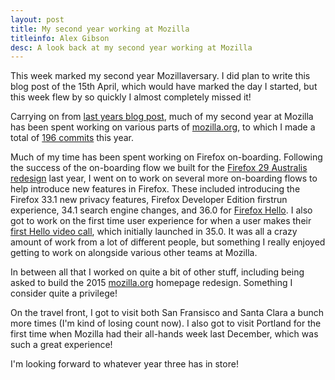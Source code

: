 ```yaml
---
layout: post
title: My second year working at Mozilla
titleinfo: Alex Gibson
desc: A look back at my second year working at Mozilla
---
```


This week marked my second year Mozillaversary. I did plan to write this blog post of the 15th April, which would have marked the day I started, but this week flew by so quickly I almost completely missed it!

Carrying on from [last years blog post](http://alxgbsn.co.uk/2014/04/15/my-first-year-working-at-mozilla/), much of my second year at Mozilla has been spent working on various parts of [mozilla.org](https://www.mozilla.org), to which I made a total of [196 commits](https://github.com/mozilla/bedrock/commits?author=alexgibson) this year.

Much of my time has been spent working on Firefox on-boarding. Following the success of the on-boarding flow we built for the [Firefox 29 Australis redesign](https://blog.mozilla.org/ux/2014/03/introducing-the-update-experience-for-australis/) last year, I went on to work on several more on-boarding flows to help introduce new features in Firefox. These included introducing the Firefox 33.1 new privacy features, Firefox Developer Edition firstrun experience, 34.1 search engine changes, and 36.0 for [Firefox Hello](https://www.mozilla.org/en-US/firefox/hello/). I also got to work on the first time user experience for when a user makes their [first Hello video call](http://hollyhabstritt.com/blog/2015/1/18/your-first-hello), which initially launched in 35.0. It was all a crazy amount of work from a lot of different people, but something I really enjoyed getting to work on alongside various other teams at Mozilla.

In between all that I worked on quite a bit of other stuff, including being asked to build the 2015 [mozilla.org](https://www.mozilla.org) homepage redesign. Something I consider quite a privilege!

On the travel front, I got to visit both San Fransisco and Santa Clara a bunch more times (I'm kind of losing count now). I also got to visit Portland for the first time when Mozilla had their all-hands week last December, which was such a great experience!

I'm looking forward to whatever year three has in store!
